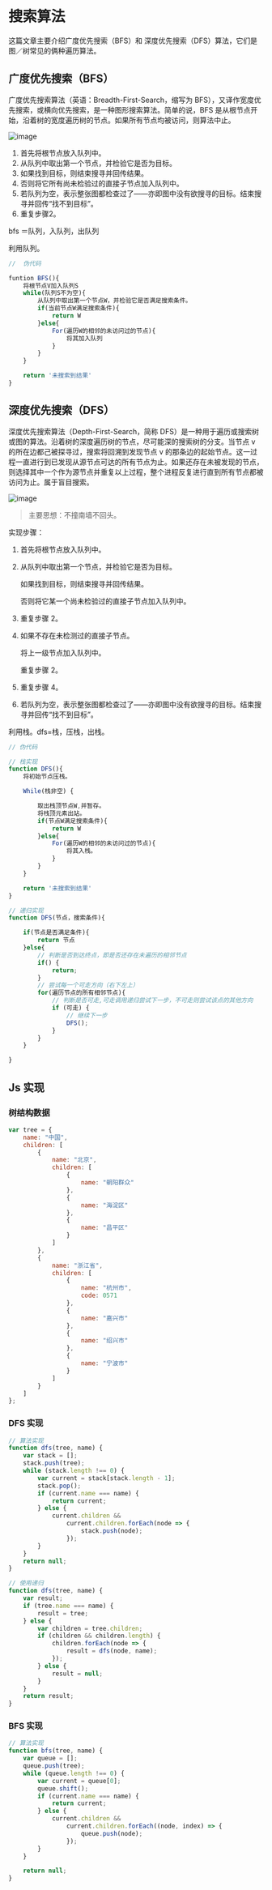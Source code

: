 # 搜索算法

这篇文章主要介绍广度优先搜索（BFS）和 深度优先搜索（DFS）算法，它们是图／树常见的俩种遍历算法。

## 广度优先搜索（BFS）

广度优先搜索算法（英语：Breadth-First-Search，缩写为 BFS），又译作宽度优先搜索，或横向优先搜索，是一种图形搜索算法。简单的说，BFS 是从根节点开始，沿着树的宽度遍历树的节点。如果所有节点均被访问，则算法中止。

![image](../../images/201801/bfs.png)


1. 首先将根节点放入队列中。
2. 从队列中取出第一个节点，并检验它是否为目标。
3. 如果找到目标，则结束搜寻并回传结果。
4. 否则将它所有尚未检验过的直接子节点加入队列中。
5. 若队列为空，表示整张图都检查过了——亦即图中没有欲搜寻的目标。结束搜寻并回传“找不到目标”。
6. 重复步骤2。

bfs ＝队列，入队列，出队列

利用队列。

```js
//  伪代码

funtion BFS(){
    将根节点V加入队列S
    while(队列S不为空){
        从队列中取出第一个节点W，并检验它是否满足搜索条件。
        if(当前节点W满足搜索条件){
            return W
        }else{
            For(遍历W的相邻的未访问过的节点){
                将其加入队列
            }
        }
    }

    return '未搜索到结果'
}
```

## 深度优先搜索（DFS）

深度优先搜索算法（Depth-First-Search，简称 DFS）是一种用于遍历或搜索树或图的算法。沿着树的深度遍历树的节点，尽可能深的搜索树的分支。当节点 v 的所在边都己被探寻过，搜索将回溯到发现节点 v 的那条边的起始节点。这一过程一直进行到已发现从源节点可达的所有节点为止。如果还存在未被发现的节点，则选择其中一个作为源节点并重复以上过程，整个进程反复进行直到所有节点都被访问为止。属于盲目搜索。

![image](../../images/201801/dfs.png)

> 主要思想：不撞南墙不回头。

实现步骤：

1. 首先将根节点放入队列中。

2. 从队列中取出第一个节点，并检验它是否为目标。

    如果找到目标，则结束搜寻并回传结果。

    否则将它某一个尚未检验过的直接子节点加入队列中。

3. 重复步骤 2。

4. 如果不存在未检测过的直接子节点。

    将上一级节点加入队列中。

    重复步骤 2。

5. 重复步骤 4。

6. 若队列为空，表示整张图都检查过了——亦即图中没有欲搜寻的目标。结束搜寻并回传“找不到目标”。

利用栈。dfs=栈，压栈，出栈。

```js
// 伪代码

// 栈实现
function DFS(){
    将初始节点压栈。

    While(栈非空) {

        取出栈顶节点W,并暂存。
        将栈顶元素出站。
        if(节点W满足搜索条件){
            return W
        }else{
            For(遍历W的相邻的未访问过的节点){
                将其入栈。
            }
        }
    }

    return '未搜索到结果'
}

// 递归实现
function DFS(节点，搜索条件){

    if(节点是否满足条件){
        return 节点
    }else{
        // 判断是否到达终点，即是否还存在未遍历的相邻节点
        if() {
            return;
        }
        // 尝试每一个可走方向（右下左上）
        for(遍历节点的所有相邻节点){
            // 判断是否可走,可走调用递归尝试下一步，不可走则尝试该点的其他方向
            if (可走) {
                // 继续下一步
                DFS();
            }
        }
    }

}
```

## Js 实现

### 树结构数据

```js
var tree = {
    name: "中国",
    children: [
        {
            name: "北京",
            children: [
                {
                    name: "朝阳群众"
                },
                {
                    name: "海淀区"
                },
                {
                    name: "昌平区"
                }
            ]
        },
        {
            name: "浙江省",
            children: [
                {
                    name: "杭州市",
                    code: 0571
                },
                {
                    name: "嘉兴市"
                },
                {
                    name: "绍兴市"
                },
                {
                    name: "宁波市"
                }
            ]
        }
    ]
};
```

### DFS 实现

```js
// 算法实现
function dfs(tree, name) {
    var stack = [];
    stack.push(tree);
    while (stack.length !== 0) {
        var current = stack[stack.length - 1];
        stack.pop();
        if (current.name === name) {
            return current;
        } else {
            current.children &&
                current.children.forEach(node => {
                    stack.push(node);
                });
        }
    }
    return null;
}

// 使用递归
function dfs(tree, name) {
    var result;
    if (tree.name === name) {
        result = tree;
    } else {
        var children = tree.children;
        if (children && children.length) {
            children.forEach(node => {
                result = dfs(node, name);
            });
        } else {
            result = null;
        }
    }
    return result;
}
```

### BFS 实现

```js
// 算法实现
function bfs(tree, name) {
    var queue = [];
    queue.push(tree);
    while (queue.length !== 0) {
        var current = queue[0];
        queue.shift();
        if (current.name === name) {
            return current;
        } else {
            current.children &&
                current.children.forEach((node, index) => {
                    queue.push(node);
                });
        }
    }

    return null;
}
```

